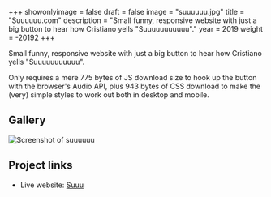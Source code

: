 +++
showonlyimage = false
draft = false
image = "suuuuuu.jpg"
title = "Suuuuuu.com"
description = "Small funny, responsive website with just a big button to hear how Cristiano yells \"Suuuuuuuuuuu\"."
year = 2019
weight = -20192
+++

Small funny, responsive website with just a big button to hear how Cristiano yells "Suuuuuuuuuuu".

Only requires a mere 775 bytes of JS download size to hook up the button with the browser's Audio API, plus 943 bytes of CSS download to make the (very) simple styles to work out both in desktop and mobile.

## Gallery

 ![Screenshot of suuuuuu](/project/suuuuuu/screen.jpg)


## Project links

* Live website: [Suuu](https://www.suuuuuu.com)
